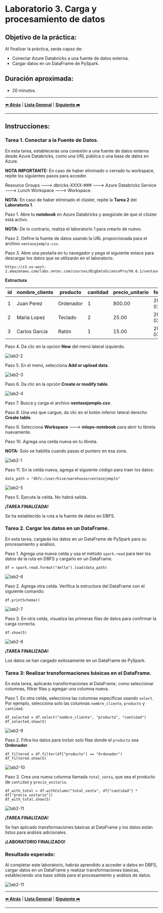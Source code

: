 # Laboratorio 3. Carga y procesamiento de datos

## Objetivo de la práctica:

Al finalizar la práctica, serás capaz de:

- Conectar Azure Databricks a una fuente de datos externa.
- Cargar datos en un DataFrame de PySpark.

## Duración aproximada:
- 20 minutos.

---

**[⬅️ Atrás](https://netec-mx.github.io/MLOPS-DATABRI/Cap%C3%ADtulo1/lab1.html)** | **[Lista General](https://netec-mx.github.io/MLOPS-DATABRI/)** | **[Siguiente ➡️](https://netec-mx.github.io/MLOPS-DATABRI/Cap%C3%ADtulo3/lab3.html)**

---

## Instrucciones:

### Tarea 1. Conectar a la Fuente de Datos.

En esta tarea, establecerás una conexión a una fuente de datos externa desde Azure Databricks, como una URL pública o una base de datos en Azure.

**NOTA IMPORTANTE:** En caso de haber eliminado o cerrado tu workspace, repite los siguientes pasos para acceder.

Resource Groups ---> dbricks-XXXX-### ---> Azure Databricks Service ---> Lunch Workspace ---> Workspace.

**NOTA:** En caso de haber eliminado el clúster, repite la **Tarea 2** del **Laboratorio 1**.

Paso 1. Abre tu **notebook** en Azure Databricks y asegúrate de que el clúster está activo.

**NOTA:** De lo contrario, realiza el laboratorio 1 para crearlo de nuevo.

Paso 2. Define la fuente de datos usando la URL proporcionada para el archivo `ventasejemplo.csv`.

Paso 3. Abre una pestaña en tu navegador y pega el siguiente enlace para descargar los datos que se utilizarán en el laboratorio.

```
https://s3.us-west-2.amazonaws.com/labs.netec.com/courses/BigDataSciencePro/V0.0.1/ventasejemplo.csv
```

**Estructura**

| id | nombre_cliente | producto   | cantidad | precio_unitario | fecha_venta |
|----|----------------|------------|----------|-----------------|-------------|
| 1  | Juan Perez     | Ordenador  | 1        | 800.00         | 2024-01-01  |
| 2  | Maria Lopez    | Teclado    | 2        | 25.00          | 2024-01-02  |
| 3  | Carlos Garcia  | Ratón      | 1        | 15.00          | 2024-01-03  |

Paso 4. Da clic en la opcion **New** del menú lateral izquierdo.

![lab2-2](../images/imgl2/img2.png)

Paso 5. En el menú, selecciona **Add or upload data**.

![lab2-3](../images/imgl2/img3.png)

Paso 6. Da clic en la opción **Create or modify table**.

![lab2-4](../images/imgl2/img4.png)

Paso 7. Busca y carga el archivo **ventasejemplo.csv**.

Paso 8. Una vez que cargue, da clic en el botón inferior lateral derecho **Create table**.

Paso 9. Selecciona **Workspace** ---> **mlops-notebook** para abrir tu libreta nuevamente.

Paso 10. Agrega una celda nueva en tu libreta.

**NOTA:** Solo se habilita cuando pasas el puntero en esa zona.

![lab2-1](../images/imgl2/img1.png)

Paso 11. En la celda nueva, agrega el siguiente código para traer los datos:

```
data_path = "dbfs:/user/hive/warehouse/ventasejemplo"
```

![lab2-5](../images/imgl2/img5.png)

Paso 5. Ejecuta la celda. No habrá salida.

**¡TAREA FINALIZADA!**

Se ha establecido la ruta a la fuente de datos en DBFS.

### Tarea 2. Cargar los datos en un DataFrame.

En esta tarea, cargarás los datos en un DataFrame de PySpark para su procesamiento y análisis.

Paso 1. Agrega una nueva celda y usa el método `spark.read` para leer los datos de la ruta en DBFS y cargarlo en un DataFrame.

```
df = spark.read.format("delta").load(data_path)
```

![lab2-6](../images/imgl2/img6.png)

Paso 2. Agrega otra celda. Verifica la estructura del DataFrame con el siguiente comando:

```
df.printSchema()
```

![lab2-7](../images/imgl2/img7.png)

Paso 3. En otra celda, visualiza las primeras filas de datos para confirmar la carga correcta.

```
df.show(5)
```

![lab2-8](../images/imgl2/img8.png)

**¡TAREA FINALIZADA!**

Los datos se han cargado exitosamente en un DataFrame de PySpark.

### Tarea 3: Realizar transformaciones básicas en el DataFrame.

En esta tarea, aplicarás transformaciones al DataFrame, como seleccionar columnas, filtrar filas y agregar una columna nueva.

Paso 1. En otra celda, selecciona las columnas específicas usando `select`. Por ejemplo, selecciona solo las columnas `nombre_cliente`, `producto` y `cantidad`.

```
df_selected = df.select("nombre_cliente", "producto", "cantidad")
df_selected.show(5)
```

![lab2-9](../images/imgl2/img9.png)

Paso 2. Filtra los datos para incluir solo filas donde el `producto` sea **Ordenador**.

```
df_filtered = df.filter(df["producto"] == "Ordenador")
df_filtered.show(5)
```

![lab2-10](../images/imgl2/img10.png)

Paso 3. Crea una nueva columna llamada `total_venta`, que sea el producto de `cantidad` y `precio_unitario`.

```
df_with_total = df.withColumn("total_venta", df["cantidad"] * df["precio_unitario"])
df_with_total.show(5)
```

![lab2-11](../images/imgl2/img11.png)

**¡TAREA FINALIZADA!**

Se han aplicado transformaciones básicas al DataFrame y los datos están listos para análisis adicionales.

**¡LABORATORIO FINALIZADO!**

### Resultado esperado:

Al completar este laboratorio, habrás aprendido a acceder a datos en DBFS, cargar datos en un DataFrame y realizar transformaciones básicas, estableciendo una base sólida para el procesamiento y análisis de datos.

![lab2-11](../images/imgl2/img11.png)

---

**[⬅️ Atrás](https://netec-mx.github.io/MLOPS-DATABRI/Cap%C3%ADtulo1/lab1.html)** | **[Lista General](https://netec-mx.github.io/MLOPS-DATABRI/)** | **[Siguiente ➡️](https://netec-mx.github.io/MLOPS-DATABRI/Cap%C3%ADtulo3/lab3.html)**

---
